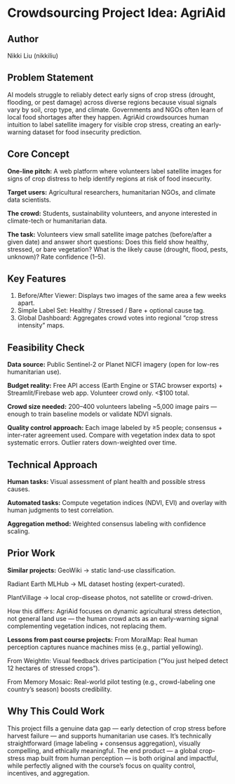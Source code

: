 # Crowdsourcing Project Idea: AgriAid

## Author
Nikki Liu (nikkiliu)

## Problem Statement
AI models struggle to reliably detect early signs of crop stress (drought, flooding, or pest damage) across diverse regions because visual signals vary by soil, crop type, and climate. Governments and NGOs often learn of local food shortages after they happen. AgriAid crowdsources human intuition to label satellite imagery for visible crop stress, creating an early-warning dataset for food insecurity prediction.

## Core Concept
**One-line pitch:** A web platform where volunteers label satellite images for signs of crop distress to help identify regions at risk of food insecurity.

**Target users:** Agricultural researchers, humanitarian NGOs, and climate data scientists.

**The crowd:** Students, sustainability volunteers, and anyone interested in climate-tech or humanitarian data.

**The task:** Volunteers view small satellite image patches (before/after a given date) and answer short questions: Does this field show healthy, stressed, or bare vegetation?
What is the likely cause (drought, flood, pests, unknown)? Rate confidence (1–5).

## Key Features
1. Before/After Viewer: Displays two images of the same area a few weeks apart.
2. Simple Label Set: Healthy / Stressed / Bare + optional cause tag. 
3. Global Dashboard: Aggregates crowd votes into regional “crop stress intensity” maps.

## Feasibility Check
**Data source:** Public Sentinel-2 or Planet NICFI imagery (open for low-res humanitarian use).

**Budget reality:** Free API access (Earth Engine or STAC browser exports) + Streamlit/Firebase web app. Volunteer crowd only. <$100 total.

**Crowd size needed:** 200–400 volunteers labeling ~5,000 image pairs — enough to train baseline models or validate NDVI signals.

**Quality control approach:** Each image labeled by ≥5 people; consensus + inter-rater agreement used. Compare with vegetation index data to spot systematic errors. Outlier raters down-weighted over time.

## Technical Approach
**Human tasks:** Visual assessment of plant health and possible stress causes.

**Automated tasks:** Compute vegetation indices (NDVI, EVI) and overlay with human judgments to test correlation.

**Aggregation method:** Weighted consensus labeling with confidence scaling.

## Prior Work
**Similar projects:** 
GeoWiki → static land-use classification.

Radiant Earth MLHub → ML dataset hosting (expert-curated).

PlantVillage → local crop-disease photos, not satellite or crowd-driven.

How this differs:
AgriAid focuses on dynamic agricultural stress detection, not general land use — the human crowd acts as an early-warning signal complementing vegetation indices, not replacing them.

**Lessons from past course projects:** 
From MoralMap: Real human perception captures nuance machines miss (e.g., partial yellowing).

From WeightIn: Visual feedback drives participation (“You just helped detect 12 hectares of stressed crops”).

From Memory Mosaic: Real-world pilot testing (e.g., crowd-labeling one country’s season) boosts credibility.

## Why This Could Work
This project fills a genuine data gap — early detection of crop stress before harvest failure — and supports humanitarian use cases. It’s technically straightforward (image labeling + consensus aggregation), visually compelling, and ethically meaningful. The end product — a global crop-stress map built from human perception — is both original and impactful, while perfectly aligned with the course’s focus on quality control, incentives, and aggregation.
